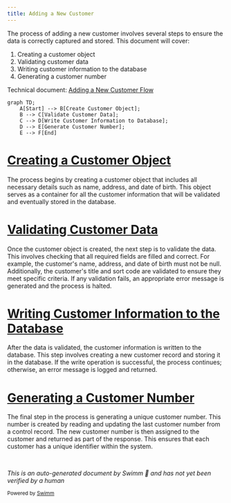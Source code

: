 ```yaml
---
title: Adding a New Customer
---
```

The process of adding a new customer involves several steps to ensure the data is correctly captured and stored. This document will cover:

1. Creating a customer object
2. Validating customer data
3. Writing customer information to the database
4. Generating a customer number

Technical document: <SwmLink doc-title="Adding a New Customer Flow">[Adding a New Customer Flow](/.swm/adding-a-new-customer-flow.mfok0u9y.sw.md)</SwmLink>

```mermaid
graph TD;
    A[Start] --> B[Create Customer Object];
    B --> C[Validate Customer Data];
    C --> D[Write Customer Information to Database];
    D --> E[Generate Customer Number];
    E --> F[End]
```

# [Creating a Customer Object](https://app.swimm.io/repos/Z2l0aHViJTNBJTNBY2ljcy1iYW5raW5nLXNhbXBsZS1hcHBsaWNhdGlvbi1jYnNhLUlCTS1EZW1vLUdQVCUzQSUzQVN3aW1tLURlbW8=/docs/mfok0u9y#addtodb)

The process begins by creating a customer object that includes all necessary details such as name, address, and date of birth. This object serves as a container for all the customer information that will be validated and eventually stored in the database.

# [Validating Customer Data](https://app.swimm.io/repos/Z2l0aHViJTNBJTNBY2ljcy1iYW5raW5nLXNhbXBsZS1hcHBsaWNhdGlvbi1jYnNhLUlCTS1EZW1vLUdQVCUzQSUzQVN3aW1tLURlbW8=/docs/mfok0u9y#createcustomerinternal)

Once the customer object is created, the next step is to validate the data. This involves checking that all required fields are filled and correct. For example, the customer's name, address, and date of birth must not be null. Additionally, the customer's title and sort code are validated to ensure they meet specific criteria. If any validation fails, an appropriate error message is generated and the process is halted.

# [Writing Customer Information to the Database](https://app.swimm.io/repos/Z2l0aHViJTNBJTNBY2ljcy1iYW5raW5nLXNhbXBsZS1hcHBsaWNhdGlvbi1jYnNhLUlCTS1EZW1vLUdQVCUzQSUzQVN3aW1tLURlbW8=/docs/mfok0u9y#writecreatecustomerinternal)

After the data is validated, the customer information is written to the database. This step involves creating a new customer record and storing it in the database. If the write operation is successful, the process continues; otherwise, an error message is logged and returned.

# [Generating a Customer Number](https://app.swimm.io/repos/Z2l0aHViJTNBJTNBY2ljcy1iYW5raW5nLXNhbXBsZS1hcHBsaWNhdGlvbi1jYnNhLUlCTS1EZW1vLUdQVCUzQSUzQVN3aW1tLURlbW8=/docs/mfok0u9y#getnextcustomernumber)

The final step in the process is generating a unique customer number. This number is created by reading and updating the last customer number from a control record. The new customer number is then assigned to the customer and returned as part of the response. This ensures that each customer has a unique identifier within the system.

&nbsp;

*This is an auto-generated document by Swimm 🌊 and has not yet been verified by a human*

<SwmMeta version="3.0.0" repo-id="Z2l0aHViJTNBJTNBY2ljcy1iYW5raW5nLXNhbXBsZS1hcHBsaWNhdGlvbi1jYnNhLUlCTS1EZW1vLUdQVCUzQSUzQVN3aW1tLURlbW8=" repo-name="cics-banking-sample-application-cbsa-IBM-Demo-GPT"><sup>Powered by [Swimm](/)</sup></SwmMeta>
